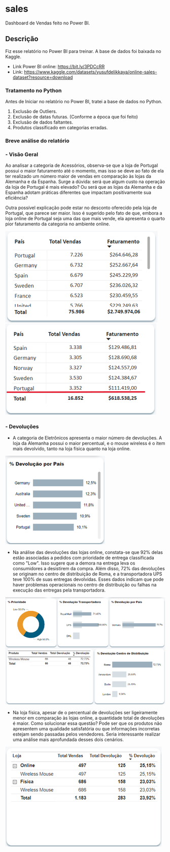 # sales
Dashboard de Vendas feito no Power BI.

## Descrição
Fiz esse relatório no Power BI para treinar.
A base de dados foi baixada no Kaggle. 
- Link Power BI online: https://bit.ly/3PDCcRR 
- Link: https://www.kaggle.com/datasets/yusufdelikkaya/online-sales-dataset?resource=download

### Tratamento no Python
Antes de Iniciar no relatório no Power BI, tratei a base de dados no Python. 
1. Exclusão de Outliers.
2. Exclusão de datas futuras. (Conforme a época que foi feito)
3. Exclusão de dados faltantes.
4. Produtos classificado em categorias erradas.

### Breve análise do relatório

### - Visão Geral

Ao analisar a categoria de Acessórios, observa-se que a loja de Portugal possui o maior faturamento até o momento, mas isso se deve ao fato de ela ter realizado um número maior de vendas em comparação às lojas da Alemanha e da Espanha. Surge a dúvida: será que algum custo na operação da loja de Portugal é mais elevado? Ou será que as lojas da Alemanha e da Espanha adotam práticas diferentes que impactam positivamente sua eficiência?

Outra possível explicação pode estar no desconto oferecido pela loja de Portugal, que parece ser maior. Isso é sugerido pelo fato de que, embora a loja online de Portugal seja uma das que mais vende, ela apresenta o quarto pior faturamento da categoria no ambiente online.


![Visão Geral](analisegeral1.png) ![Visão Geral2](analisegeral22.PNG)


### - Devoluções

- A categoria de Eletrônicos apresenta o maior número de devoluções. A loja da Alemanha possui o maior percentual, e o mouse wireless é o item mais devolvido, tanto na loja física quanto na loja online.
  

![devol](alemanha.png) 

- Na análise das devoluções das lojas online, constata-se que 92% delas estão associadas a pedidos com prioridade de entrega classificada como "Low". Isso sugere que a demora na entrega leva os consumidores a desistirem da compra. Além disso, 72% das devoluções se originam no centro de distribuição de Roma, e a transportadora UPS teve 100% de suas entregas devolvidas. Esses dados indicam que pode haver problemas operacionais no centro de distribuição ou falhas na execução das entregas pela transportadora.
  

![devol](roma.png)

- Na loja física, apesar de o percentual de devoluções ser ligeiramente menor em comparação às lojas online, a quantidade total de devoluções é maior. Como solucionar essa questão? Pode ser que os produtos não apresentem uma qualidade satisfatória ou que informações incorretas estejam sendo passadas pelos vendedores. Seria interessante realizar uma análise mais aprofundada desses dois cenários.
  

![devol](online.png)




